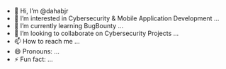 - 👋 Hi, I’m @dahabjr
- 👀 I’m interested in Cybersecurity & Mobile Application Development ...
- 🌱 I’m currently learning BugBounty ...
- 💞️ I’m looking to collaborate on Cybersecurity Projects ...
- 📫 How to reach me ...
- 😄 Pronouns: ...
- ⚡ Fun fact: ...

<!---
dahabjr/dahabjr is a ✨ special ✨ repository because its `README.md` (this file) appears on your GitHub profile.
You can click the Preview link to take a look at your changes.
--->
